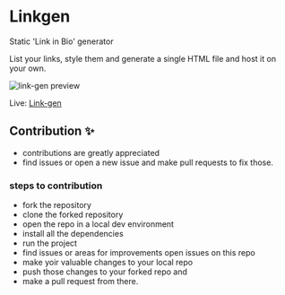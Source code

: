 # Linkgen
Static 'Link in Bio' generator

List your links, style them and generate a single HTML file and host it on your own.

![link-gen preview](https://cdn.hashnode.com/res/hashnode/image/upload/v1645471440846/93CkFBdE-.png)

Live: [Link-gen](link-gen.netlify.app)

## Contribution ✨
- contributions are greatly appreciated
- find issues or open a new issue and make pull requests to fix those.
### steps to contribution
- fork the repository
- clone the forked repository
- open the repo in a local dev environment
- install all the dependencies
- run the project
- find issues or areas for improvements open issues on this repo
- make yoir valuable changes to your local repo 
- push those changes to your forked repo and
- make a pull request from there.
